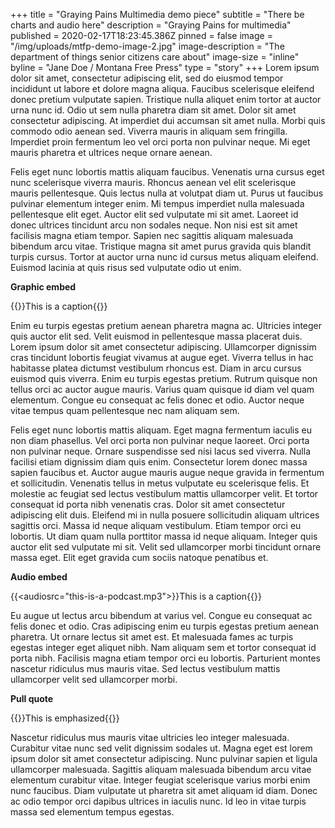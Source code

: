+++
title = "Graying Pains Multimedia demo piece"
subtitle = "There be charts and audio here"
description = "Graying Pains for multimedia"
published = 2020-02-17T18:23:45.386Z
pinned = false
image = "/img/uploads/mtfp-demo-image-2.jpg"
image-description = "The department of things senior citizens care about"
image-size = "inline"
byline = "Jane Doe / Montana Free Press"
type = "story"
+++
Lorem ipsum dolor sit amet, consectetur adipiscing elit, sed do eiusmod tempor incididunt ut labore et dolore magna aliqua. Faucibus scelerisque eleifend donec pretium vulputate sapien. Tristique nulla aliquet enim tortor at auctor urna nunc id. Odio ut sem nulla pharetra diam sit amet. Dolor sit amet consectetur adipiscing. At imperdiet dui accumsan sit amet nulla. Morbi quis commodo odio aenean sed. Viverra mauris in aliquam sem fringilla. Imperdiet proin fermentum leo vel orci porta non pulvinar neque. Mi eget mauris pharetra et ultrices neque ornare aenean.

Felis eget nunc lobortis mattis aliquam faucibus. Venenatis urna cursus eget nunc scelerisque viverra mauris. Rhoncus aenean vel elit scelerisque mauris pellentesque. Quis lectus nulla at volutpat diam ut. Purus ut faucibus pulvinar elementum integer enim. Mi tempus imperdiet nulla malesuada pellentesque elit eget. Auctor elit sed vulputate mi sit amet. Laoreet id donec ultrices tincidunt arcu non sodales neque. Non nisi est sit amet facilisis magna etiam tempor. Sapien nec sagittis aliquam malesuada bibendum arcu vitae. Tristique magna sit amet purus gravida quis blandit turpis cursus. Tortor at auctor urna nunc id cursus metus aliquam eleifend. Euismod lacinia at quis risus sed vulputate odio ut enim.

**Graphic embed**

{{<pym src="https://apps.montanafreepress.org/graphics/201802-death-penalty-bill-history/" id="0">}}This is a caption{{</pym>}}

Enim eu turpis egestas pretium aenean pharetra magna ac. Ultricies integer quis auctor elit sed. Velit euismod in pellentesque massa placerat duis. Lorem ipsum dolor sit amet consectetur adipiscing. Ullamcorper dignissim cras tincidunt lobortis feugiat vivamus at augue eget. Viverra tellus in hac habitasse platea dictumst vestibulum rhoncus est. Diam in arcu cursus euismod quis viverra. Enim eu turpis egestas pretium. Rutrum quisque non tellus orci ac auctor augue mauris. Varius quam quisque id diam vel quam elementum. Congue eu consequat ac felis donec et odio. Auctor neque vitae tempus quam pellentesque nec nam aliquam sem.

Felis eget nunc lobortis mattis aliquam. Eget magna fermentum iaculis eu non diam phasellus. Vel orci porta non pulvinar neque laoreet. Orci porta non pulvinar neque. Ornare suspendisse sed nisi lacus sed viverra. Nulla facilisi etiam dignissim diam quis enim. Consectetur lorem donec massa sapien faucibus et. Auctor augue mauris augue neque gravida in fermentum et sollicitudin. Venenatis tellus in metus vulputate eu scelerisque felis. Et molestie ac feugiat sed lectus vestibulum mattis ullamcorper velit. Et tortor consequat id porta nibh venenatis cras. Dolor sit amet consectetur adipiscing elit duis. Eleifend mi in nulla posuere sollicitudin aliquam ultrices sagittis orci. Massa id neque aliquam vestibulum. Etiam tempor orci eu lobortis. Ut diam quam nulla porttitor massa id neque aliquam. Integer quis auctor elit sed vulputate mi sit. Velit sed ullamcorper morbi tincidunt ornare massa eget. Elit eget gravida cum sociis natoque penatibus et.

**Audio embed**

{{<audiosrc="this-is-a-podcast.mp3">}}This is a caption{{</audio>}}

Eu augue ut lectus arcu bibendum at varius vel. Congue eu consequat ac felis donec et odio. Cras adipiscing enim eu turpis egestas pretium aenean pharetra. Ut ornare lectus sit amet est. Et malesuada fames ac turpis egestas integer eget aliquet nibh. Nam aliquam sem et tortor consequat id porta nibh. Facilisis magna etiam tempor orci eu lobortis. Parturient montes nascetur ridiculus mus mauris vitae. Sed lectus vestibulum mattis ullamcorper velit sed ullamcorper morbi.

**Pull quote**

{{<pullquote>}}This is emphasized{{</pullquote>}}

Nascetur ridiculus mus mauris vitae ultricies leo integer malesuada. Curabitur vitae nunc sed velit dignissim sodales ut. Magna eget est lorem ipsum dolor sit amet consectetur adipiscing. Nunc pulvinar sapien et ligula ullamcorper malesuada. Sagittis aliquam malesuada bibendum arcu vitae elementum curabitur vitae. Integer feugiat scelerisque varius morbi enim nunc faucibus. Diam vulputate ut pharetra sit amet aliquam id diam. Donec ac odio tempor orci dapibus ultrices in iaculis nunc. Id leo in vitae turpis massa sed elementum tempus egestas.
